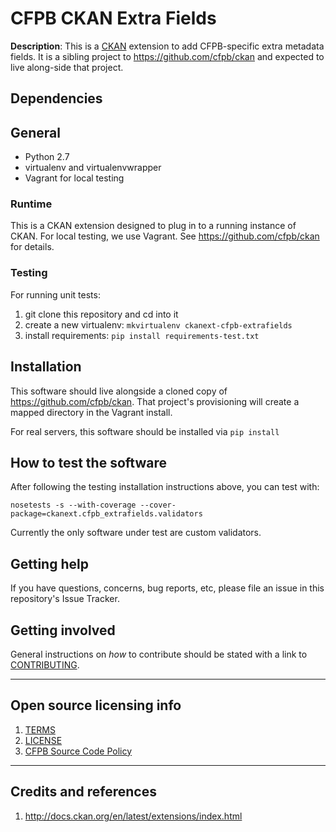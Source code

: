 # CFPB CKAN Extra Fields

**Description**: This is a [CKAN](http://docs.ckan.org) extension to add CFPB-specific extra metadata fields.
It is a sibling project to https://github.com/cfpb/ckan and expected to live along-side that project.


## Dependencies

## General

- Python 2.7
- virtualenv and virtualenvwrapper
- Vagrant for local testing

### Runtime

This is a CKAN extension designed to plug in to a running instance of CKAN.
For local testing, we use Vagrant. See https://github.com/cfpb/ckan for details.

### Testing

For running unit tests:

1. git clone this repository and cd into it
1. create a new virtualenv: `mkvirtualenv ckanext-cfpb-extrafields`
1. install requirements: `pip install requirements-test.txt`

## Installation

This software should live alongside a cloned copy of https://github.com/cfpb/ckan.
That project's provisioning will create a mapped directory in the Vagrant install.

For real servers, this software should be installed via `pip install`

## How to test the software

After following the testing installation instructions above, you can test with:

`nosetests -s --with-coverage --cover-package=ckanext.cfpb_extrafields.validators`

Currently the only software  under test are custom validators.


## Getting help

If you have questions, concerns, bug reports, etc, please file an issue in this repository's Issue Tracker.

## Getting involved

General instructions on _how_ to contribute should be stated with a link to [CONTRIBUTING](CONTRIBUTING.md).

----

## Open source licensing info
1. [TERMS](TERMS.md)
2. [LICENSE](LICENSE)
3. [CFPB Source Code Policy](https://github.com/cfpb/source-code-policy/)


----

## Credits and references

1. http://docs.ckan.org/en/latest/extensions/index.html
